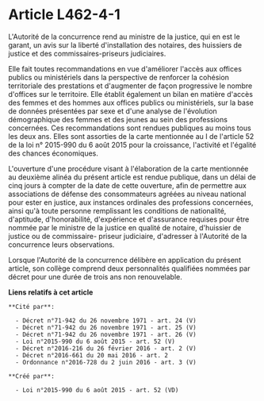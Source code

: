 # Article L462-4-1

L'Autorité de la concurrence rend au ministre de la justice, qui en est le garant, un avis sur la liberté d'installation des
notaires, des huissiers de justice et des commissaires-priseurs judiciaires.

Elle fait toutes recommandations en vue d'améliorer l'accès aux offices publics ou ministériels dans la perspective de
renforcer la cohésion territoriale des prestations et d'augmenter de façon progressive le nombre d'offices sur le territoire.
Elle établit également un bilan en matière d'accès des femmes et des hommes aux offices publics ou ministériels, sur la base
de données présentées par sexe et d'une analyse de l'évolution démographique des femmes et des jeunes au sein des professions
concernées. Ces recommandations sont rendues publiques au moins tous les deux ans. Elles sont assorties de la carte
mentionnée au I de l'article 52 de la loi n° 2015-990 du 6 août 2015 pour la croissance, l'activité et l'égalité des chances
économiques.

L'ouverture d'une procédure visant à l'élaboration de la carte mentionnée au deuxième alinéa du présent article est rendue
publique, dans un délai de cinq jours à compter de la date de cette ouverture, afin de permettre aux associations de défense
des consommateurs agréées au niveau national pour ester en justice, aux instances ordinales des professions concernées, ainsi
qu'à toute personne remplissant les conditions de nationalité, d'aptitude, d'honorabilité, d'expérience et d'assurance
requises pour être nommée par le ministre de la justice en qualité de notaire, d'huissier de justice ou de commissaire-
priseur judiciaire, d'adresser à l'Autorité de la concurrence leurs observations.

Lorsque l'Autorité de la concurrence délibère en application du présent article, son collège comprend deux personnalités
qualifiées nommées par décret pour une durée de trois ans non renouvelable.

**Liens relatifs à cet article**

	**Cité par**:

	  - Décret n°71-942 du 26 novembre 1971 - art. 24 (V)
	  - Décret n°71-942 du 26 novembre 1971 - art. 25 (V)
	  - Décret n°71-942 du 26 novembre 1971 - art. 26 (V)
	  - Loi n°2015-990 du 6 août 2015 - art. 52 (V)
	  - Décret n°2016-216 du 26 février 2016 - art. 2 (V)
	  - Décret n°2016-661 du 20 mai 2016 - art. 2
	  - Ordonnance n°2016-728 du 2 juin 2016 - art. 3 (V)

	**Créé par**:

	  - Loi n°2015-990 du 6 août 2015 - art. 52 (VD)
